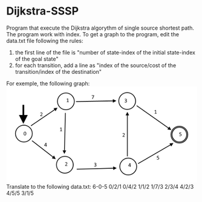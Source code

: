 # Dijkstra-SSSP
Program that execute the Dijkstra algorythm of single source shortest path.
The program work with index.
To get a graph to the program, edit the data.txt file following the rules:
1. the first line of the file is "number of state-index of the initial state-index of the goal state"
2. for each transition, add a line as "index of the source/cost of the transition/index of the destination"

For exemple, the following graph:
![GitHub Logo](/graph.png)
Translate to the following data.txt:
6-0-5
0/2/1
0/4/2
1/1/2
1/7/3
2/3/4
4/2/3
4/5/5
3/1/5
